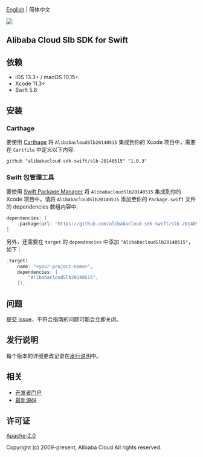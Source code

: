 [English](README.md) | 简体中文

![](https://aliyunsdk-pages.alicdn.com/icons/AlibabaCloud.svg)

## Alibaba Cloud Slb SDK for Swift

## 依赖

- iOS 13.3+ / macOS 10.15+
- Xcode 11.3+
- Swift 5.6

## 安装

### Carthage

要使用 [Carthage](https://github.com/Carthage/Carthage) 将 `AlibabacloudSlb20140515` 集成到你的 Xcode 项目中，需要在 `Cartfile` 中定义以下内容:

```ogdl
github "alibabacloud-sdk-swift/slb-20140515" "1.0.3"
```

### Swift 包管理工具

要使用 [Swift Package Manager](https://swift.org/package-manager/) 将 `AlibabacloudSlb20140515` 集成到你的 Xcode 项目中，请将 `AlibabacloudSlb20140515` 添加至你的 `Package.swift` 文件的 dependencies 数组内容中:

```swift
dependencies: [
    .package(url: "https://github.com/alibabacloud-sdk-swift/slb-20140515.git", from: "1.0.3")
]
```

另外，还需要在 `target` 的 `dependencies` 中添加 `"AlibabacloudSlb20140515"`，如下：

```swift
.target(
    name: "<your-project-name>",
    dependencies: [
        "AlibabacloudSlb20140515",
    ]),
```

## 问题

[提交 Issue](https://github.com/alibabacloud-sdk-swift/slb-20140515/issues/new)，不符合指南的问题可能会立即关闭。

## 发行说明

每个版本的详细更改记录在[发行说明](./ChangeLog.txt)中。

## 相关

* [开发者门户](https://next.api.aliyun.com/home)
* [最新源码](https://github.com/alibabacloud-sdk-swift/slb-20140515)

## 许可证

[Apache-2.0](http://www.apache.org/licenses/LICENSE-2.0)

Copyright (c) 2009-present, Alibaba Cloud All rights reserved.
